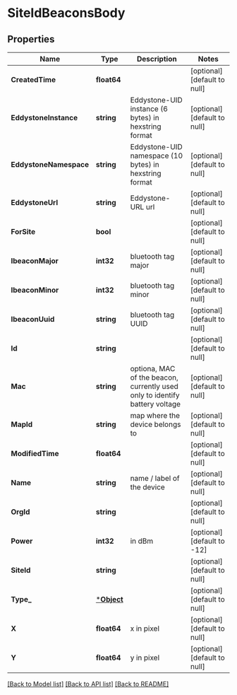 # SiteIdBeaconsBody

## Properties
Name | Type | Description | Notes
------------ | ------------- | ------------- | -------------
**CreatedTime** | **float64** |  | [optional] [default to null]
**EddystoneInstance** | **string** | Eddystone-UID instance (6 bytes) in hexstring format | [optional] [default to null]
**EddystoneNamespace** | **string** | Eddystone-UID namespace (10 bytes) in hexstring format | [optional] [default to null]
**EddystoneUrl** | **string** | Eddystone-URL url | [optional] [default to null]
**ForSite** | **bool** |  | [optional] [default to null]
**IbeaconMajor** | **int32** | bluetooth tag major | [optional] [default to null]
**IbeaconMinor** | **int32** | bluetooth tag minor | [optional] [default to null]
**IbeaconUuid** | **string** | bluetooth tag UUID | [optional] [default to null]
**Id** | **string** |  | [optional] [default to null]
**Mac** | **string** | optiona, MAC of the beacon, currently used only to identify battery voltage | [optional] [default to null]
**MapId** | **string** | map where the device belongs to | [optional] [default to null]
**ModifiedTime** | **float64** |  | [optional] [default to null]
**Name** | **string** | name / label of the device | [optional] [default to null]
**OrgId** | **string** |  | [optional] [default to null]
**Power** | **int32** | in dBm | [optional] [default to -12]
**SiteId** | **string** |  | [optional] [default to null]
**Type_** | [***Object**](.md) |  | [optional] [default to null]
**X** | **float64** | x in pixel | [optional] [default to null]
**Y** | **float64** | y in pixel | [optional] [default to null]

[[Back to Model list]](../README.md#documentation-for-models) [[Back to API list]](../README.md#documentation-for-api-endpoints) [[Back to README]](../README.md)

